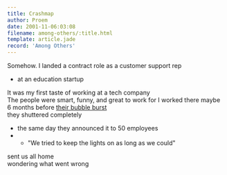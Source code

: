 ```yaml
---
title: Crashmap
author: Proem
date: 2001-11-06:03:08
filename: among-others/:title.html
template: article.jade
record: 'Among Others'
---
```

Somehow.
I landed a contract role as a customer support rep  

- at an education startup  

It was my first taste of working at a tech company  
The people were smart, funny, and great to work for
I worked there maybe 6 months before [their bubble burst](https://en.wikipedia.org/wiki/Dot-com_bubble)  
they shuttered completely  

- the same day they announced it to 50 employees
- - "We tried to keep the lights on as long as we could"

sent us all home  
wondering what went wrong  
